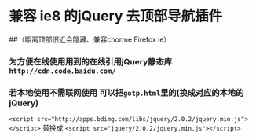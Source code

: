 # 兼容 ie8 的jQuery 去顶部导航插件
##（距离顶部很近会隐藏、兼容chorme Firefox ie）
### 为方便在线使用用到的在线引用jQuery静态库`http://cdn.code.baidu.com/`
### 若本地使用不需联网使用 可以把`gotp.html`里的(换成对应的本地的jQuery)

`<script src="http://apps.bdimg.com/libs/jquery/2.0.2/jquery.min.js"></script>` 替换成
`<script src="jquery/2.0.2/jquery.min.js"></script>`
